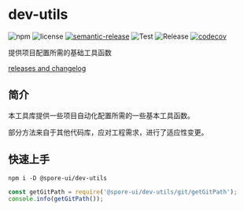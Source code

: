 # dev-utils

![npm](https://img.shields.io/npm/v/@spore-ui/dev-utils)
![license](https://img.shields.io/npm/l/@spore-ui/dev-utils)
[![semantic-release](https://img.shields.io/badge/%20%20%F0%9F%93%A6%F0%9F%9A%80-semantic--release-e10079.svg)](https://github.com/semantic-release/semantic-release)
![Test](https://github.com/SporeUI/dev-utils/actions/workflows/test.yml/badge.svg)
![Release](https://github.com/SporeUI/dev-utils/actions/workflows/release.yml/badge.svg)
[![codecov](https://codecov.io/gh/SporeUI/dev-utils/branch/master/graph/badge.svg)](https://codecov.io/gh/SporeUI/dev-utils)

提供项目配置所需的基础工具函数

[releases and changelog](https://github.com/SporeUI/dev-utils/releases)

## 简介

本工具库提供一些项目自动化配置所需的一些基本工具函数。

部分方法来自于其他代码库，应对工程需求，进行了适应性变更。

## 快速上手

```shell
npm i -D @spore-ui/dev-utils
```

```javascript
const getGitPath = require('@spore-ui/dev-utils/git/getGitPath');
console.info(getGitPath());
```
